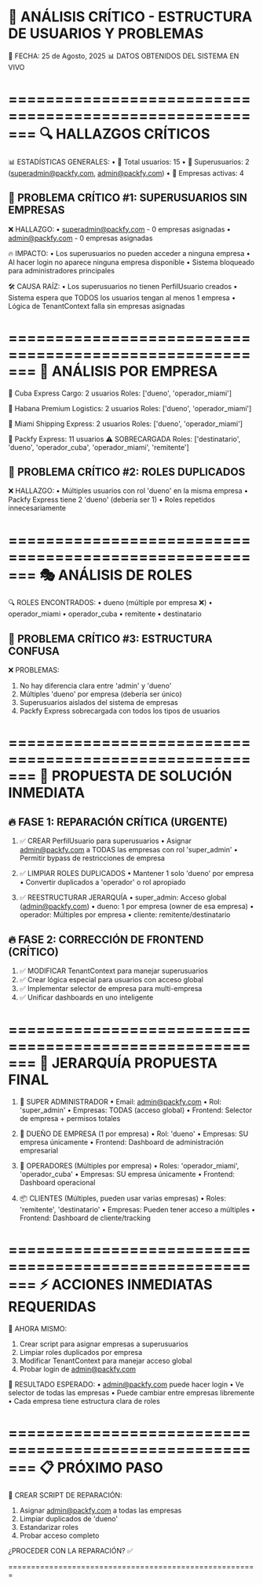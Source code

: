 # 🚨 ANÁLISIS CRÍTICO - ESTRUCTURA DE USUARIOS Y PROBLEMAS

📅 FECHA: 25 de Agosto, 2025
📊 DATOS OBTENIDOS DEL SISTEMA EN VIVO

=======================================================
🔍 HALLAZGOS CRÍTICOS
=======================================================

📊 ESTADÍSTICAS GENERALES:
• 👥 Total usuarios: 15
• 👑 Superusuarios: 2 (superadmin@packfy.com, admin@packfy.com)
• 🏢 Empresas activas: 4

## 🚨 PROBLEMA CRÍTICO #1: SUPERUSUARIOS SIN EMPRESAS

❌ HALLAZGO:
• superadmin@packfy.com - 0 empresas asignadas
• admin@packfy.com - 0 empresas asignadas

🔥 IMPACTO:
• Los superusuarios no pueden acceder a ninguna empresa
• Al hacer login no aparece ninguna empresa disponible
• Sistema bloqueado para administradores principales

🛠️ CAUSA RAÍZ:
• Los superusuarios no tienen PerfilUsuario creados
• Sistema espera que TODOS los usuarios tengan al menos 1 empresa
• Lógica de TenantContext falla sin empresas asignadas

=======================================================
🏢 ANÁLISIS POR EMPRESA
=======================================================

🏢 Cuba Express Cargo: 2 usuarios
Roles: ['dueno', 'operador_miami']

🏢 Habana Premium Logistics: 2 usuarios
Roles: ['dueno', 'operador_miami']

🏢 Miami Shipping Express: 2 usuarios
Roles: ['dueno', 'operador_miami']

🏢 Packfy Express: 11 usuarios ⚠️ SOBRECARGADA
Roles: ['destinatario', 'dueno', 'operador_cuba', 'operador_miami', 'remitente']

## 🚨 PROBLEMA CRÍTICO #2: ROLES DUPLICADOS

❌ HALLAZGO:
• Múltiples usuarios con rol 'dueno' en la misma empresa
• Packfy Express tiene 2 'dueno' (debería ser 1)
• Roles repetidos innecesariamente

=======================================================
🎭 ANÁLISIS DE ROLES
=======================================================

🔍 ROLES ENCONTRADOS:
• dueno (múltiple por empresa ❌)
• operador_miami
• operador_cuba
• remitente
• destinatario

## 🚨 PROBLEMA CRÍTICO #3: ESTRUCTURA CONFUSA

❌ PROBLEMAS:

1.  No hay diferencia clara entre 'admin' y 'dueno'
2.  Múltiples 'dueno' por empresa (debería ser único)
3.  Superusuarios aislados del sistema de empresas
4.  Packfy Express sobrecargada con todos los tipos de usuarios

=======================================================
🔧 PROPUESTA DE SOLUCIÓN INMEDIATA
=======================================================

## 🔥 FASE 1: REPARACIÓN CRÍTICA (URGENTE)

1. ✅ CREAR PerfilUsuario para superusuarios
   • Asignar admin@packfy.com a TODAS las empresas con rol 'super_admin'
   • Permitir bypass de restricciones de empresa

2. ✅ LIMPIAR ROLES DUPLICADOS
   • Mantener 1 solo 'dueno' por empresa
   • Convertir duplicados a 'operador' o rol apropiado

3. ✅ REESTRUCTURAR JERARQUÍA
   • super_admin: Acceso global (admin@packfy.com)
   • dueno: 1 por empresa (owner de esa empresa)
   • operador: Múltiples por empresa
   • cliente: remitente/destinatario

## 🔥 FASE 2: CORRECCIÓN DE FRONTEND (CRÍTICO)

1. ✅ MODIFICAR TenantContext para manejar superusuarios
2. ✅ Crear lógica especial para usuarios con acceso global
3. ✅ Implementar selector de empresa para multi-empresa
4. ✅ Unificar dashboards en uno inteligente

=======================================================
🎯 JERARQUÍA PROPUESTA FINAL
=======================================================

1. 👑 SUPER ADMINISTRADOR
   • Email: admin@packfy.com
   • Rol: 'super_admin'
   • Empresas: TODAS (acceso global)
   • Frontend: Selector de empresa + permisos totales

2. 🏢 DUEÑO DE EMPRESA (1 por empresa)
   • Rol: 'dueno'
   • Empresas: SU empresa únicamente
   • Frontend: Dashboard de administración empresarial

3. 👥 OPERADORES (Múltiples por empresa)
   • Roles: 'operador_miami', 'operador_cuba'
   • Empresas: SU empresa únicamente
   • Frontend: Dashboard operacional

4. 📦 CLIENTES (Múltiples, pueden usar varias empresas)
   • Roles: 'remitente', 'destinatario'
   • Empresas: Pueden tener acceso a múltiples
   • Frontend: Dashboard de cliente/tracking

=======================================================
⚡ ACCIONES INMEDIATAS REQUERIDAS
=======================================================

🚀 AHORA MISMO:

1. Crear script para asignar empresas a superusuarios
2. Limpiar roles duplicados por empresa
3. Modificar TenantContext para manejar acceso global
4. Probar login de admin@packfy.com

🎯 RESULTADO ESPERADO:
• admin@packfy.com puede hacer login
• Ve selector de todas las empresas
• Puede cambiar entre empresas libremente
• Cada empresa tiene estructura clara de roles

=======================================================
📋 PRÓXIMO PASO
=======================================================

🔧 CREAR SCRIPT DE REPARACIÓN:

1.  Asignar admin@packfy.com a todas las empresas
2.  Limpiar duplicados de 'dueno'
3.  Estandarizar roles
4.  Probar acceso completo

¿PROCEDER CON LA REPARACIÓN? ✅

=======================================================
